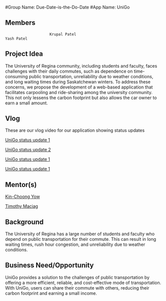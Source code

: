 #Group Name: Due-Date-is-the-Do-Date
#App Name: UniGo

## Members
                        Krupal Patel                                      Yash Patel

## Project Idea

The University of Regina community, including students and faculty, faces challenges with their daily commutes, such as dependence on time-consuming public transportation, unreliability due to weather conditions, and long waiting times during Saskatchewan winters. To address these concerns, we propose the development of a web-based application that facilitates carpooling and ride-sharing among the university community. This not only lessens the carbon footprint but also allows the car owner to earn a small amount.

## Vlog
These are our vlog video for our application showing status updates

[UniGo status update 1](https://youtu.be/U2haYOKhFSs)

[UniGo status update 2](https://www.youtube.com/watch?v=TXkFm_IfekI)

[UniGo status update 1](https://youtu.be/iMI1N-9L-4A)

[UniGo status update 1](https://youtu.be/VvkRTfWK07g)

## Mentor(s)
[Kin-Choong Yow](https://www.uregina.ca/engineering/faculty-staff/faculty/yow-kin-choong.html)

[Timothy Maciag](https://www.uregina.ca/engineering/faculty-staff/faculty/maciag-timothy.html)

## Background
The University of Regina has a large number of students and faculty who depend on public transportation for their commute. This can result in long waiting times, rush hour congestion, and unreliability due to weather conditions.

## Business Need/Opportunity
UniGo provides a solution to the challenges of public transportation by offering a more efficient, reliable, and cost-effective mode of transportation. With UniGo, users can share their commute with others, reducing their carbon footprint and earning a small income.


